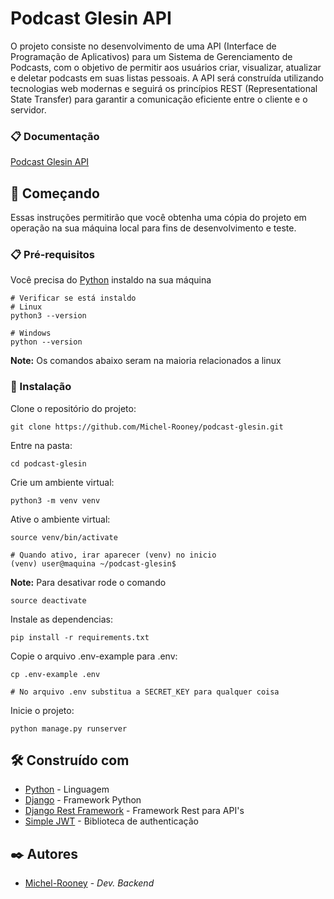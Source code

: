 # Podcast Glesin API

O projeto consiste no desenvolvimento de uma API (Interface de Programação de Aplicativos) para um Sistema de Gerenciamento de Podcasts, com o objetivo de permitir aos usuários criar, visualizar, atualizar e deletar podcasts em suas listas pessoais. A API será construída utilizando tecnologias web modernas e seguirá os princípios REST (Representational State Transfer) para garantir a comunicação eficiente entre o cliente e o servidor.

### 📋 Documentação
[Podcast Glesin API](https://documenter.getpostman.com/view/23133439/2s9Xy5LW2t)

## 🚀 Começando

Essas instruções permitirão que você obtenha uma cópia do projeto em operação na sua máquina local para fins de desenvolvimento e teste.

### 📋 Pré-requisitos

Você precisa do [Python](https://www.python.org/downloads/) instaldo na sua máquina

```
# Verificar se está instaldo
# Linux
python3 --version

# Windows
python --version
```

**Note:** Os comandos abaixo seram na maioria relacionados a linux

### 🔧 Instalação

Clone o repositório do projeto:

```git
git clone https://github.com/Michel-Rooney/podcast-glesin.git
```

Entre na pasta:

```
cd podcast-glesin
```

Crie um ambiente virtual:

```
python3 -m venv venv
```

Ative o ambiente virtual:

```
source venv/bin/activate

# Quando ativo, irar aparecer (venv) no inicio
(venv) user@maquina ~/podcast-glesin$
```

**Note:** Para desativar rode o comando
```
source deactivate
```

Instale as dependencias:

```
pip install -r requirements.txt
```

Copie o arquivo .env-example para .env:

```
cp .env-example .env

# No arquivo .env substitua a SECRET_KEY para qualquer coisa
```

Inicie o projeto:

```
python manage.py runserver
```

## 🛠️ Construído com

* [Python](https://www.python.org/) - Linguagem
* [Django](https://www.djangoproject.com/) - Framework Python
* [Django Rest Framework](https://www.django-rest-framework.org/) - Framework Rest para API's
* [Simple JWT](https://django-rest-framework-simplejwt.readthedocs.io/en/latest/) - Biblioteca de authenticação

## ✒️ Autores

* [Michel-Rooney](https://github.com/Michel-Rooney/) - *Dev. Backend*
